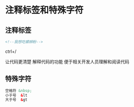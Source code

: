 # 注释标签和特殊字符

## 注释标签

```html
<!--我想吃螺蛳粉-->
```

ctrl+/

让代码更清楚 解释代码的功能 便于相关开发人员理解和阅读代码

## 特殊字符

```html
空格符 &nbsp;
小于号  &lt
大于号  &gt

```

